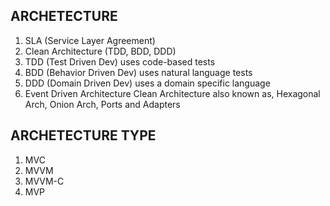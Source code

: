 ## ARCHETECTURE

1. SLA (Service Layer Agreement)
2. Clean Architecture (TDD, BDD, DDD)
3. TDD (Test Driven Dev) uses code-based tests
4. BDD (Behavior Driven Dev)  uses natural language tests
5. DDD (Domain Driven Dev)  uses a domain specific language
6. Event Driven Architecture 
Clean Architecture also known as, Hexagonal Arch, Onion Arch, Ports and Adapters

## ARCHETECTURE TYPE
1. MVC
2. MVVM
3. MVVM-C
4. MVP
